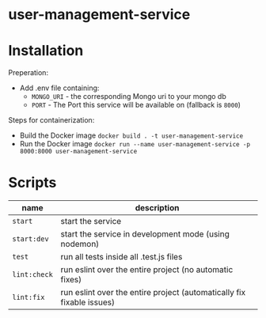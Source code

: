 # user-management-service

# Installation

Preperation:
- Add .env file containing:
  - `MONGO_URI` - the corresponding Mongo uri to your mongo db
  - `PORT` - The Port this service will be available on (fallback is `8000`)

Steps for containerization:
- Build the Docker image `docker build . -t user-management-service`
- Run the Docker image `docker run --name user-management-service -p 8000:8000 user-management-service`

# Scripts

|name|description|
|-----|-----|
|`start`| start the service |
|`start:dev`| start the service in development mode (using nodemon)|
|`test`| run all tests inside all .test.js files |
|`lint:check`| run eslint over the entire project (no automatic fixes) |
|`lint:fix`| run eslint over the entire project (automatically fix fixable issues)|
